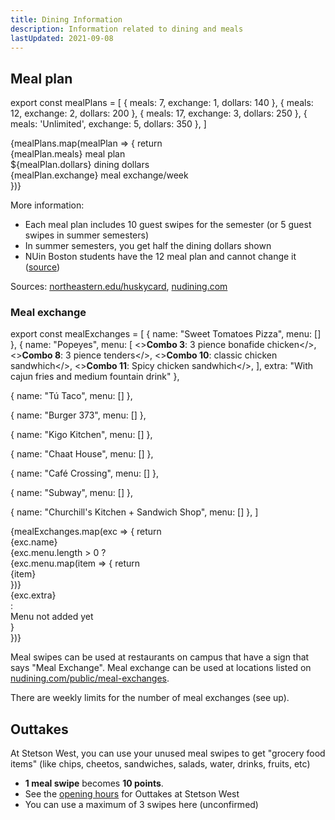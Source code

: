 ```yaml
---
title: Dining Information
description: Information related to dining and meals
lastUpdated: 2021-09-08
---
```


## Meal plan

export const mealPlans = [
{ meals: 7, exchange: 1, dollars: 140 },
{ meals: 12, exchange: 2, dollars: 200 },
{ meals: 17, exchange: 3, dollars: 250 },
{ meals: 'Unlimited', exchange: 5, dollars: 350 },
]

<section className="grid gap-base grid-cols-2 md:grid-cols-3">
{mealPlans.map(mealPlan => {
  return <div key={mealPlan.meals} className="p-base rounded bg-gray-100">
    <div className="font-bold">{mealPlan.meals} meal plan</div>
    <div className="text-sm text-gray">${mealPlan.dollars} dining dollars</div>
    <div className="text-sm text-gray">{mealPlan.exchange} meal exchange/week</div>
  </div>
})}
</section>

More information:

- Each meal plan includes 10 guest swipes for the semester (or 5 guest swipes in summer semesters)
- In summer semesters, you get half the dining dollars shown
- NUin Boston students have the 12 meal plan and cannot change it ([source](https://nuin.northeastern.edu/destinations/boston/housing/))

Sources: [northeastern.edu/huskycard](https://www.northeastern.edu/huskycard/meal-plans/traditional-meal-plan/), [nudining.com](https://nudining.com/public/meal-plans)

### Meal exchange

export const mealExchanges = [
{
name: "Sweet Tomatoes Pizza",
menu: []
},
{
name: "Popeyes",
menu: [
<><b>Combo 3</b>: 3 pience bonafide chicken</>,
<><b>Combo 8</b>: 3 pience tenders</>,
<><b>Combo 10</b>: classic chicken sandwhich</>,
<><b>Combo 11</b>: Spicy chicken sandwhich</>,
],
extra: "With cajun fries and medium fountain drink"
},

{
name: "Tú Taco",
menu: []
},

{
name: "Burger 373",
menu: []
},

{
name: "Kigo Kitchen",
menu: []
},

{
name: "Chaat House",
menu: []
},

{
name: "Café Crossing",
menu: []
},

{
name: "Subway",
menu: []
},

{
name: "Churchill's Kitchen + Sandwich Shop",
menu: []
},
]

<section className="grid gap-base grid-cols-2 md:grid-cols-3">
{mealExchanges.map(exc => {
  return <div key={exc.name} className="p-base rounded bg-gray-100">
    <div className="font-bold text-center">{exc.name}</div>
    {exc.menu.length > 0 ?
      <div className="mt-xs">
        <div className="space-y-sm">
          {exc.menu.map(item => {
            return <div className="text-sm text-gray">{item}</div>
          })}
        </div>
        <div className="mt-sm text-sm font-semibold text-gray">{exc.extra}</div>
      </div>
   : <div className="mt-xs text-sm text-gray-light text-center">Menu not added yet</div> }
  </div>
})}
</section>

Meal swipes can be used at restaurants on campus that have a sign that says "Meal Exchange". Meal exchange can be used at locations listed on [nudining.com/public/meal-exchanges](https://nudining.com/public/meal-exchanges).

There are weekly limits for the number of meal exchanges (see up).

## Outtakes

At Stetson West, you can use your unused meal swipes to get "grocery food items" (like chips, cheetos, sandwiches, salads, water, drinks, fruits, etc)

- **1 meal swipe** becomes **10 points**.
- See the [opening hours](https://nudining.com/public/hours) for Outtakes at Stetson West
- You can use a maximum of 3 swipes here (unconfirmed)
